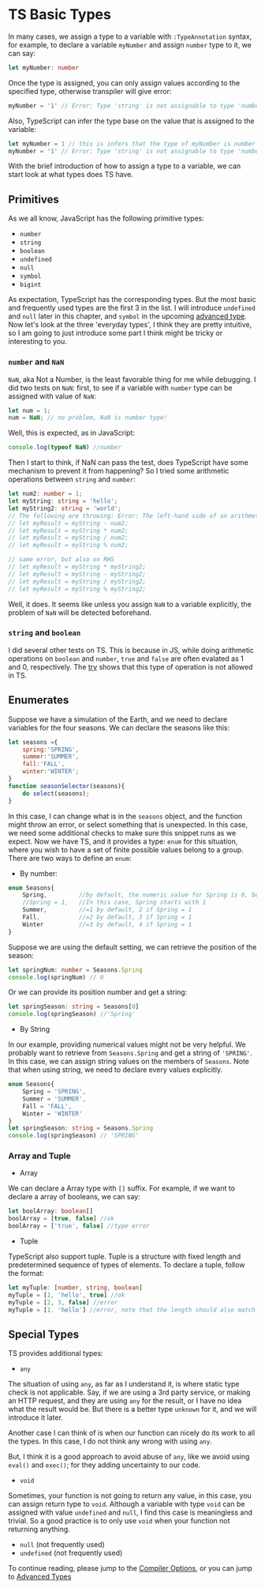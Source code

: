 # TS Basic Types

In many cases, we assign a type to a variable with ```:TypeAnnotation``` syntax, for example, to declare a variable ```myNumber``` and assign ```number``` type to it, we can say: 
```typescript
let myNumber: number
```
Once the type is assigned, you can only assign values according to the specified type, otherwise transpiler will give error:

```typescript
myNumber = '1' // Error: Type 'string' is not assignable to type 'number'
```
Also, TypeScript can infer the type base on the value that is assigned to the variable: 
```typescript
let myNumber = 1 // this is infers that the type of myNumber is number
myNumber = '1' // Error: Type 'string' is not assignable to type 'number'
```
With the brief introduction of how to assign a type to a variable, we can start look at what types does TS have.

##  Primitives
As we all know, JavaScript has the following primitive types: 
- ```number```
- ```string```
- ```boolean```
- ```undefined```
- ```null```
- ```symbol```
- ```bigint```

As expectation, TypeScript has the corresponding types. But the most basic and frequently used types are the first 3 in the list. I will introduce ```undefined``` and ```null``` later in this chapter, and ```symbol``` in the upcoming [advanced type](../advanced_Type/advanced_type.md). Now let's look at the three 'everyday types', I think they are pretty intuitive, so I am going to just introduce some part I think might be tricky or interesting to you. 

### ```number``` and ```NaN```
```NaN```, aka Not a Number, is the least favorable thing for me while debugging. I did two tests on ```NaN```: first, to see if a variable with ```number``` type can be assigned with value of ```NaN```: 
```typescript
let num = 1;
num = NaN; // no problem, NaN is number type!
```
Well, this is expected, as in JavaScript:
```javascript
console.log(typeof NaN) //number
```
Then I start to think, if NaN can pass the test, does TypeScript have some mechanism to prevent it from happening? So I tried some arithmetic operations between ```string``` and ```number```: 

```typescript
let num2: number = 1;
let myString: string = 'hello';
let myString2: string = 'world';
// The following are throwing: Error: The left-hand side of an arithmetic operation must be of type 'any', 'number', 'bigint' or an enum type.
// let myResult = myString - num2; 
// let myResult = myString * num2;
// let myResult = myString / num2;
// let myResult = myString % num2;

// same error, but also on RHS
// let myResult = myString * myString2;
// let myResult = myString - myString2;
// let myResult = myString / myString2;
// let myResult = myString % myString2;
```
Well, it does. It seems like unless you assign ```NaN``` to a variable explicitly, the problem of ```NaN``` will be detected beforehand.

### ```string``` and ```boolean```

I did several other tests on TS. This is because in JS, while doing arithmetic operations on ```boolean``` and ```number```, ```true``` and ```false``` are often evalated as 1 and 0, respectively. The [try](./basics.ts) shows that this type of operation is not allowed in TS.

## Enumerates
Suppose we have a simulation of the Earth, and we need to declare variables for the four seasons. We can declare the seasons like this: 
```javascript
let seasons ={
    spring:'SPRING',
    summer:'SUMMER',
    fall:'FALL',
    winter:'WINTER';
} 
function seasonSelector(seasons){
    do select(seasons);
}
```
In this case, I can change what is in the ```seasons``` object, and the function might throw an error, or select something that is unexpected. In this case, we need some additional checks to make sure this snippet runs as we expect. Now we have TS, and it provides a type: ```enum``` for this situation, where you wish to have a set of finite possible values belong to a group. There are two ways to define an ```enum```: 
- By number: 
```typescript
enum Seasons{
    Spring,         //by default, the numeric value for Spring is 0, but you can specify its value, like: 
    //Spring = 1,   //In this case, Spring starts with 1           
    Summer,         //=1 by default, 2 if Spring = 1
    Fall,           //=2 by default, 3 if Spring = 1
    Winter          //=3 by default, 4 if Spring = 1
}
```
Suppose we are using the default setting, we can retrieve the position of the season: 
```typescript
let springNum: number = Seasons.Spring
console.log(springNum) // 0
```
Or we can provide its position number and get a string: 
```typescript
let springSeason: string = Seasons[0]
console.log(springSeason) //'Spring'
```

- By String

In our example, providing numerical values  might not be very helpful. We probably want to retrieve from ```Seasons.Spring``` and get a string of ```'SPRING'```. In this case, we can assign string values on the members of ```Seasons```. Note that when using string, we need to declare every values explicitly.

```typescript
enum Seasons{
    Spring = 'SPRING',      
    Summer = 'SUMMER',    
    Fall = 'FALL',        
    Winter = 'WINTER'        
}
let springSeason: string = Seasons.Spring
console.log(springSeason) // 'SPRING'
```
### Array and Tuple

- Array

We can declare a Array type with ```[]``` suffix. For example, if we want to declare a array of booleans, we can say: 
```typescript
let boolArray: boolean[] 
boolArray = [true, false] //ok
boolArray = ['true', false] //type error
```

- Tuple

TypeScript also support tuple. Tuple is a structure with fixed length and predetermined sequence of types of elements. To declare a tuple, follow the format: 
```typescript
let myTuple: [number, string, boolean]
myTuple = [1, 'hello', true] //ok
myTuple = [2, 3, false] //error
myTuple = [1. 'hello'] //error, note that the length should also match
```

## Special Types
TS provides additional types: 
- ```any```

The situation of using ```any```, as far as I understand it, is where static type check is not applicable. Say, if we are using a 3rd party service, or making an HTTP request, and they are using ```any``` for the result, or I have no idea what the result would be. But there is a better type ```unknown``` for it, and we will introduce it later.

Another case I can think of is when our function can nicely do its work to all the types. In this case, I do not think any wrong with using ```any```. 

But, I think it is a good approach to avoid abuse of ```any```, like we avoid using ```eval()``` and ```exec()```; for they adding uncertainty to our code.

- ```void```

Sometimes, your function is not going to return any value, in this case, you can assign return type to ```void```. Although a variable with type ```void``` can be assigned with value ```undefined``` and ```null```, I find this case is meaningless and trivial. So a good practice is to only use ```void``` when your function not returning anything. 

- ```null``` (not frequently used)
- ```undefined``` (not frequently used)


To continue reading, please jump to the [Compiler Options](../tsconfig/tsconfig.md), or you can jump to [Advanced Types](../advanced_Type/advanced_type.md)
